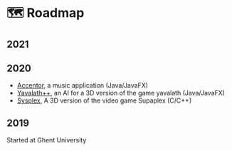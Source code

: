 #  🗺️ Roadmap
## 2021
## 2020
- [Accentor](project_descriptions/accentor.md), a music application (Java/JavaFX)
- [Yavalath++](project_descriptions/yavalath.md), an AI for a 3D version of the game yavalath (Java/JavaFX)
- [Sysplex](project_descriptions/sysplex.md), A 3D version of the video game Supaplex (C/C++)
## 2019
Started at Ghent University
